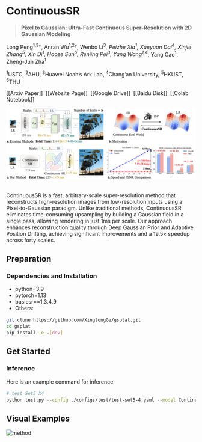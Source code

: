 # ContinuousSR
> **Pixel to Gaussian: Ultra-Fast Continuous Super-Resolution with 2D Gaussian Modeling**<br>

Long Peng<sup>1,3</sup>†, Anran Wu<sup>1,2</sup>†, Wenbo Li<sup>3</sup>*, Peizhe Xia<sup>1</sup>, Xueyuan Dai<sup>4</sup>, Xinjie Zhang<sup>5</sup>, Xin Di<sup>1</sup>, Haoze Sun<sup>6</sup>, Renjing Pei<sup>3</sup>, Yang Wang<sup>1,4*</sup>, Yang Cao<sup>1</sup>, Zheng-Jun Zha<sup>1</sup>

<sup>1</sup>USTC, <sup>2</sup>AHU, <sup>3</sup>Huawei Noah’s Ark Lab, <sup>4</sup>Chang’an University, <sup>5</sup>HKUST, <sup>6</sup>THU

[[Arxiv Paper]]&nbsp;
[[Website Page]]&nbsp;
[[Google Drive]]&nbsp;
[[Baidu Disk]]&nbsp;
[[Colab Notebook]]&nbsp;

![method](assets/motivation.png)&nbsp;

ContinuousSR is a fast, arbitrary-scale super-resolution method that reconstructs high-resolution images from low-resolution inputs using a Pixel-to-Gaussian paradigm. Unlike traditional methods, ContinuousSR eliminates time-consuming upsampling by building a Gaussian field in a single pass, allowing rendering in just 1ms per scale. Our approach enhances reconstruction quality through Deep Gaussian Prior and Adaptive Position Drifting, achieving significant improvements and a 19.5× speedup across forty scales.

## Preparation
### Dependencies and Installation
- python=3.9
- pytorch=1.13
- basicsr==1.3.4.9
- Others:

```bash
git clone https://github.com/XingtongGe/gsplat.git
cd gsplat
pip install -e .[dev]
```

## Get Started
### Inference
Here is an example command for inference
```bash
# test Set5 X4
python test.py --config ./configs/test/test-set5-4.yaml --model ContinuousSR.pth
```

## Visual Examples
![method](assets/vis1.png)&nbsp;
